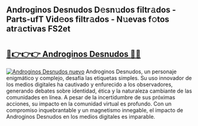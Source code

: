 ## Androginos Desnudos D𝚎sn𝚞dos filtr𝚊dos - Parts-ufT Vid𝚎os filtr𝚊dos - N𝚞evas f𝚘tos atr𝚊ctivas FS2et

# <h2><a href="http://mb02euv.tromn.icu/?c=Androginos+Desnudos">🔗👉👉👉 Androginos Desnudos 🔗🔗</a></h2>

[![Androginos Desnudos nuevo](https://i.imgur.com/pEAQMta.gif)](http://mb02euv.tromn.icu/?c=Androginos+Desnudos)
Androginos Desnudos, un personaje enigmático y complejo, desafía las etiquetas simples. Su uso innovador de los medios digitales ha cautivado y enfurecido a los observadores, generando debates sobre identidad, ética y la naturaleza cambiante de las comunidades en línea. A pesar de la incertidumbre de sus próximas acciones, su impacto en la comunidad virtual es profundo. Con un compromiso inquebrantable y un magnetismo innegable, el impacto de Androginos Desnudos en los medios digitales es imparable.
